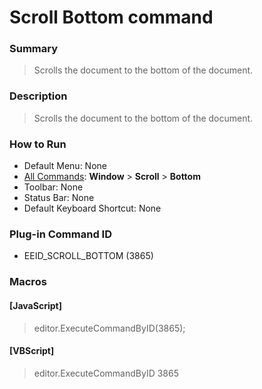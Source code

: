 # Scroll Bottom command

### Summary

> Scrolls the document to the bottom of the document.

### Description

> Scrolls the document to the bottom of the document.

### How to Run

- Default Menu: None
- [All Commands](../tools/all_commands): **Window** \> **Scroll** \> **Bottom**
- Toolbar: None
- Status Bar: None
- Default Keyboard Shortcut: None

### Plug-in Command ID

- EEID\_SCROLL\_BOTTOM (3865)

### Macros

#### \[JavaScript\]

> editor.ExecuteCommandByID(3865);

#### \[VBScript\]

> editor.ExecuteCommandByID 3865
